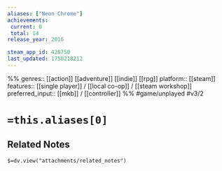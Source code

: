 ```yaml
---
aliases: ["Neon Chrome"]
achievements:
 current: 0
 total: 14
release_year: 2016

steam_app_id: 428750
last_updated: 1750218212
---
```

%%
genres:: [[action]] [[adventure]] [[indie]] [[rpg]]
platform:: [[steam]]
features:: [[single player]] / [[local co-op]] / [[steam workshop]]
preferred_input:: [[mkb]] / [[controller]]
%%
#game/unplayed
#v3/2

# `=this.aliases[0]`
## Related Notes
`$=dv.view("attachments/related_notes")`